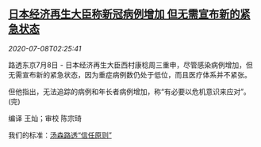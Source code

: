 <!--1594176941000-->
[日本经济再生大臣称新冠病例增加 但无需宣布新的紧急状态](https://cn.reuters.com/article/japan-no-need-emergency-idCNKBS24909F)
------

<div><i>2020-07-08T02:25:41</i></div><div class="StandardArticleBody_body"><p>路透东京7月8日 - 日本经济再生大臣西村康稔周三重申，尽管感染病例增加，但无需宣布新的紧急状态，因为重症病例数仍处于低位，而且医疗体系并不紧张。 </p><p>但他指出，无法追踪的病例和年长者病例增加，称“有必要以危机意识来应对”。(完) </p><div class="Attribution_container"><div class="Attribution_attribution"><p class="Attribution_content">编译 王灿；审校 陈宗琦 </p></div></div><div class="StandardArticleBody_trustBadgeContainer"><span class="StandardArticleBody_trustBadgeTitle">我们的标准：</span><span class="trustBadgeUrl"><a href="https://www.thomsonreuters.cn/content/dam/openweb/documents/pdf/china/brochures/about-us-1.pdf">汤森路透“信任原则”</a></span></div></div>
